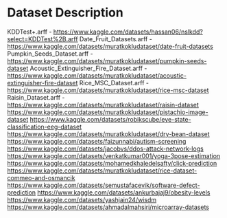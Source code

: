 # Dataset Description
KDDTest+.arff - https://www.kaggle.com/datasets/hassan06/nslkdd?select=KDDTest%2B.arff
Date_Fruit_Datasets.arff - https://www.kaggle.com/datasets/muratkokludataset/date-fruit-datasets
Pumpkin_Seeds_Dataset.arff - https://www.kaggle.com/datasets/muratkokludataset/pumpkin-seeds-dataset
Acoustic_Extinguisher_Fire_Dataset.arff - https://www.kaggle.com/datasets/muratkokludataset/acoustic-extinguisher-fire-dataset
Rice_MSC_Dataset.arff - https://www.kaggle.com/datasets/muratkokludataset/rice-msc-dataset
Raisin_Dataset.arff - https://www.kaggle.com/datasets/muratkokludataset/raisin-dataset
https://www.kaggle.com/datasets/muratkokludataset/pistachio-image-dataset
https://www.kaggle.com/datasets/robikscube/eye-state-classification-eeg-dataset
https://www.kaggle.com/datasets/muratkokludataset/dry-bean-dataset
https://www.kaggle.com/datasets/faizunnabi/autism-screening
https://www.kaggle.com/datasets/jacobvs/ddos-attack-network-logs
https://www.kaggle.com/datasets/venkatkumar001/yoga-3pose-estimation
https://www.kaggle.com/datasets/mohamedkhaledelsafty/click-prediction
https://www.kaggle.com/datasets/muratkokludataset/rice-dataset-commeo-and-osmancik
https://www.kaggle.com/datasets/semustafacevik/software-defect-prediction
https://www.kaggle.com/datasets/ankurbajaj9/obesity-levels
https://www.kaggle.com/datasets/yashjain24/wisdm
https://www.kaggle.com/datasets/ahmadalmahsiri/microarray-datasets